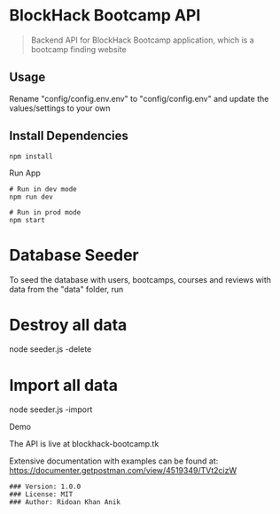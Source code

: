 # BlockHack Bootcamp API
> Backend API for BlockHack Bootcamp application, which is a bootcamp finding website

## Usage

Rename "config/config.env.env" to "config/config.env" and update the values/settings to your own

## Install Dependencies
```
npm install
```
Run App
```
# Run in dev mode
npm run dev

# Run in prod mode
npm start
```
# Database Seeder

To seed the database with users, bootcamps, courses and reviews with data from the "data" folder, run

# Destroy all data
node seeder.js -delete

# Import all data
node seeder.js -import

Demo

The API is live at blockhack-bootcamp.tk

Extensive documentation with examples can be found at: https://documenter.getpostman.com/view/4519349/TVt2cizW


    ### Version: 1.0.0
    ### License: MIT
    ### Author: Ridoan Khan Anik
 
 
 
 
 

 <!-- To generate document with docgen just copy the exe and exported json in the same directory and the following command
 cmd /K "windows_amd64_2.exe" build -i BH.postman_collection.json -o index.html

 Firefox

 Type about:config in the Firefox address bar and find security.csp.enable and set it to false.
 Chrome

 You can install the extension called Disable Content-Security-Policy to disable CSP.
 
 
For Degital-ocean tutorial:
https://gist.github.com/bradtraversy/cd90d1ed3c462fe3bddd11bf8953a896 -->
